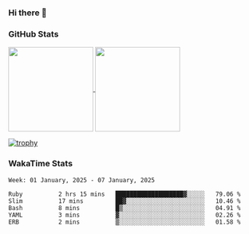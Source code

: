 ### Hi there 👋

### GitHub Stats

<a href="https://github.com/anuraghazra/github-readme-stats">
  <img align="center" height="170px" src="https://github-readme-stats.vercel.app/api/top-langs/?username=tksfjt1024&layout=compact&count_private=true&show_icons=true&show_icons=true&theme=graywhite" />
</a>
<a href="https://github.com/anuraghazra/github-readme-stats">
  <img align="center" height="170px" src="https://github-readme-stats.vercel.app/api?username=tksfjt1024&count_private=true&show_icons=true&show_icons=true&theme=graywhite" />
</a>

[![trophy](https://github-profile-trophy.vercel.app/?username=tksfjt1024)](https://github.com/ryo-ma/github-profile-trophy)

### WakaTime Stats

<!--START_SECTION:waka-->
```text
Week: 01 January, 2025 - 07 January, 2025

Ruby          2 hrs 15 mins   ███████████████████▓░░░░░   79.06 % 
Slim          17 mins         ██▓░░░░░░░░░░░░░░░░░░░░░░   10.46 % 
Bash          8 mins          █▒░░░░░░░░░░░░░░░░░░░░░░░   04.91 % 
YAML          3 mins          ▓░░░░░░░░░░░░░░░░░░░░░░░░   02.26 % 
ERB           2 mins          ▒░░░░░░░░░░░░░░░░░░░░░░░░   01.58 % 
```
<!--END_SECTION:waka-->
